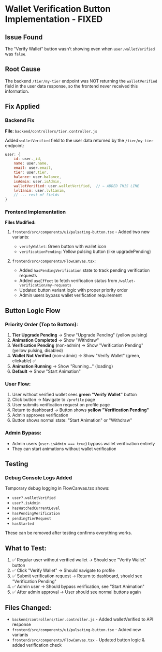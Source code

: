 # Wallet Verification Button Implementation - FIXED

## Issue Found
The "Verify Wallet" button wasn't showing even when `user.walletVerified` was `false`. 

## Root Cause
The backend `/tier/my-tier` endpoint was NOT returning the `walletVerified` field in the user data response, so the frontend never received this information.

## Fix Applied

### Backend Fix
**File:** `backend/controllers/tier.controller.js`

Added `walletVerified` field to the user data returned by the `/tier/my-tier` endpoint:

```javascript
user: {
    id: user._id,
    name: user.name,
    email: user.email,
    tier: user.tier,
    balance: user.balance,
    isAdmin: user.isAdmin,
    walletVerified: user.walletVerified,  // ← ADDED THIS LINE
    lvl1anim: user.lvl1anim,
    // ... rest of fields
}
```

### Frontend Implementation
**Files Modified:**
1. `frontend/src/components/ui/pulsating-button.tsx` - Added two new variants:
   - `verifyWallet`: Green button with wallet icon
   - `verificationPending`: Yellow pulsing button (like upgradePending)

2. `frontend/src/components/FlowCanvas.tsx`:
   - Added `hasPendingVerification` state to track pending verification requests
   - Added `useEffect` to fetch verification status from `/wallet-verification/my-requests`
   - Updated button variant logic with proper priority order
   - Admin users bypass wallet verification requirement

## Button Logic Flow

### Priority Order (Top to Bottom):
1. **Tier Upgrade Pending** → Show "Upgrade Pending" (yellow pulsing)
2. **Animation Completed** → Show "Withdraw" 
3. **Verification Pending** (non-admin) → Show "Verification Pending" (yellow pulsing, disabled)
4. **Wallet Not Verified** (non-admin) → Show "Verify Wallet" (green, clickable) ✅
5. **Animation Running** → Show "Running..." (loading)
6. **Default** → Show "Start Animation"

### User Flow:
1. User without verified wallet sees **green "Verify Wallet"** button
2. Click button → Navigate to `/profile` page
3. User submits verification request on profile page
4. Return to dashboard → Button shows **yellow "Verification Pending"**
5. Admin approves verification
6. Button shows normal state: "Start Animation" or "Withdraw"

### Admin Bypass:
- Admin users (`user.isAdmin === true`) bypass wallet verification entirely
- They can start animations without wallet verification

## Testing

### Debug Console Logs Added
Temporary debug logging in FlowCanvas.tsx shows:
- `user?.walletVerified`
- `user?.isAdmin`
- `hasWatchedCurrentLevel`
- `hasPendingVerification`
- `pendingTierRequest`
- `hasStarted`

These can be removed after testing confirms everything works.

## What to Test:

1. ✅ Regular user without verified wallet → Should see "Verify Wallet" button
2. ✅ Click "Verify Wallet" → Should navigate to profile
3. ✅ Submit verification request → Return to dashboard, should see "Verification Pending"
4. ✅ Admin user → Should bypass verification, see "Start Animation"
5. ✅ After admin approval → User should see normal buttons again

## Files Changed:
- `backend/controllers/tier.controller.js` - Added walletVerified to API response
- `frontend/src/components/ui/pulsating-button.tsx` - Added new variants
- `frontend/src/components/FlowCanvas.tsx` - Updated button logic & added verification check


